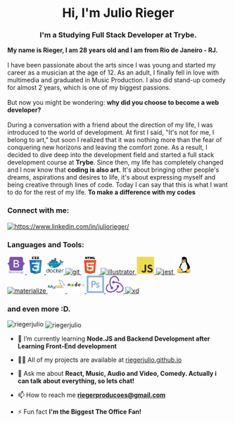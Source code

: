 <h1 align="center">Hi, I'm Julio Rieger</h1>
<h3 align="center">I'm a Studying Full Stack Developer at Trybe.</h3>

<p align="center">
<a href="https://riegerjulio.github.io><img align="center" src="https://github.com/RiegerJulio/riegerjulio/blob/main/folder-github.jpg"></a>
</p>

<p><strong>My name is Rieger, I am 28 years old and I am from Rio de Janeiro - RJ.</strong>
            <br />
            <br />
    I have been passionate about the arts since I was young and started my career as a musician at the age of 12. As an adult, I finally fell in love with multimedia and graduated in Music Production. I also did stand-up comedy for almost 2 years, which is one of my biggest passions.
            <br />
            <br />
          But now you might be wondering: <strong>why did you choose to become a web developer?</strong>
            <br />
            <br />
          During a conversation with a friend about the direction of my life, I was introduced to the world of development. At first I said, "It's not for me, I belong to art," but soon I realized that it was nothing more than the fear of conquering new horizons and leaving the comfort zone. As a result, I decided to dive deep into the development field and started a full stack development course at <strong>Trybe</strong>. Since then, my life has completely changed and I now know that <strong> coding is also art.</strong> It's about bringing other people's dreams, aspirations and desires to life, it's about expressing myself and being creative through lines of code. Today I can say that this is what I want to do for the rest of my life. <strong>To make a difference with my codes</strong>
          </p>
          
<h3 align="left">Connect with me:</h3>
<p align="left">
<a href="https://www.linkedin.com/in/juliorieger/" target="_blank"><img align="center" src="https://raw.githubusercontent.com/rahuldkjain/github-profile-readme-generator/master/src/images/icons/Social/linked-in-alt.svg" alt="https://www.linkedin.com/in/juliorieger/" height="30" width="40" /></a>
</p>

<h3 align="left">Languages and Tools:</h3>
<p align="left"> <a href="https://getbootstrap.com" target="_blank" rel="noreferrer"> <img src="https://raw.githubusercontent.com/devicons/devicon/master/icons/bootstrap/bootstrap-plain-wordmark.svg" alt="bootstrap" width="40" height="40"/> </a> <a href="https://www.w3schools.com/css/" target="_blank" rel="noreferrer"> <img src="https://raw.githubusercontent.com/devicons/devicon/master/icons/css3/css3-original-wordmark.svg" alt="css3" width="40" height="40"/> </a> <a href="https://www.docker.com/" target="_blank" rel="noreferrer"> <img src="https://raw.githubusercontent.com/devicons/devicon/master/icons/docker/docker-original-wordmark.svg" alt="docker" width="40" height="40"/> </a> <a href="https://git-scm.com/" target="_blank" rel="noreferrer"> <img src="https://www.vectorlogo.zone/logos/git-scm/git-scm-icon.svg" alt="git" width="40" height="40"/> </a> <a href="https://www.w3.org/html/" target="_blank" rel="noreferrer"> <img src="https://raw.githubusercontent.com/devicons/devicon/master/icons/html5/html5-original-wordmark.svg" alt="html5" width="40" height="40"/> </a> <a href="https://www.adobe.com/in/products/illustrator.html" target="_blank" rel="noreferrer"> <img src="https://www.vectorlogo.zone/logos/adobe_illustrator/adobe_illustrator-icon.svg" alt="illustrator" width="40" height="40"/> </a> <a href="https://developer.mozilla.org/en-US/docs/Web/JavaScript" target="_blank" rel="noreferrer"> <img src="https://raw.githubusercontent.com/devicons/devicon/master/icons/javascript/javascript-original.svg" alt="javascript" width="40" height="40"/> </a> <a href="https://jestjs.io" target="_blank" rel="noreferrer"> <img src="https://www.vectorlogo.zone/logos/jestjsio/jestjsio-icon.svg" alt="jest" width="40" height="40"/> </a> <a href="https://www.linux.org/" target="_blank" rel="noreferrer"> <img src="https://raw.githubusercontent.com/devicons/devicon/master/icons/linux/linux-original.svg" alt="linux" width="40" height="40"/> </a> <a href="https://materializecss.com/" target="_blank" rel="noreferrer"> <img src="https://raw.githubusercontent.com/prplx/svg-logos/5585531d45d294869c4eaab4d7cf2e9c167710a9/svg/materialize.svg" alt="materialize" width="40" height="40"/> </a> <a href="https://www.mysql.com/" target="_blank" rel="noreferrer"> <img src="https://raw.githubusercontent.com/devicons/devicon/master/icons/mysql/mysql-original-wordmark.svg" alt="mysql" width="40" height="40"/> </a> <a href="https://nodejs.org" target="_blank" rel="noreferrer"> <img src="https://raw.githubusercontent.com/devicons/devicon/master/icons/nodejs/nodejs-original-wordmark.svg" alt="nodejs" width="40" height="40"/> </a> <a href="https://www.photoshop.com/en" target="_blank" rel="noreferrer"> <img src="https://raw.githubusercontent.com/devicons/devicon/master/icons/photoshop/photoshop-line.svg" alt="photoshop" width="40" height="40"/> </a> <a href="https://redux.js.org" target="_blank" rel="noreferrer"> <img src="https://raw.githubusercontent.com/devicons/devicon/master/icons/redux/redux-original.svg" alt="redux" width="40" height="40"/> </a> <a href="https://www.adobe.com/products/xd.html" target="_blank" rel="noreferrer"> <img src="https://cdn.worldvectorlogo.com/logos/adobe-xd.svg" alt="xd" width="40" height="40"/> </a> <h3>and even more :D.</h3> </p>

<p><img align="left" src="https://github-readme-stats.vercel.app/api/top-langs?username=riegerjulio&show_icons=true&locale=en&layout=compact" alt="riegerjulio" /></p>

<p>&nbsp;<img align="center" src="https://github-readme-stats.vercel.app/api?username=riegerjulio&show_icons=true&locale=en" alt="riegerjulio" /></p>

- 🌱 I’m currently learning **Node.JS and Backend Development after Learning Front-End development**

- 👨‍💻 All of my projects are available at [riegerjulio.github.io](riegerjulio.github.io)

- 💬 Ask me about **React, Music, Audio and Video, Comedy. Actually i can talk about everything, so lets chat!**

- 📫 How to reach me **riegerproducoes@gmail.com**

- ⚡ Fun fact **I'm the Biggest The Office Fan!**
